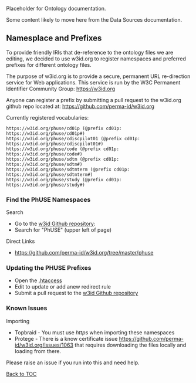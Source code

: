 Placeholder for Ontology documentation.

Some content likely to move here from the Data Sources documentation.

## Namesplace and Prefixes
To provide friendly IRIs that de-reference to the ontology files we are editing, we decided to use w3id.org to register namespaces and preferred prefixes for different ontology files.

The purpose of w3id.org is to provide a secure, permanent URL re-direction service for Web applications. This service is run by the W3C Permanent Identifier Community Group: https://w3id.org

Anyone can register a prefix by submitting a pull request to the w3id.org github repo located at: https://github.com/perma-id/w3id.org

Currently registered vocabularies:

```
https://w3id.org/phuse/cd01p (@prefix cd01p: https://w3id.org/phuse/cd01p#)
https://w3id.org/phuse/cdiscpilot01 (@prefix cd01p: https://w3id.org/phuse/cdiscpilot01#)
https://w3id.org/phuse/code (@prefix cd01p: https://w3id.org/phuse/code#)
https://w3id.org/phuse/sdtm (@prefix cd01p: https://w3id.org/phuse/sdtm#)
https://w3id.org/phuse/sdtmterm (@prefix cd01p: https://w3id.org/phuse/sdtmterm#)
https://w3id.org/phuse/study (@prefix cd01p: https://w3id.org/phuse/study#)
```

### Find the PhUSE Namespaces

Search
* Go to the [w3id Github repository](https://github.com/perma-id/w3id.org): 
* Search for "PhUSE" (upper left of page)

Direct Links
* https://github.com/perma-id/w3id.org/tree/master/phuse

### Updating the PHUSE Prefixes

* Open the [.htaccess](https://github.com/perma-id/w3id.org/blob/master/phuse/.htaccess)
* Edit to update or add anew redirect rule
* Submit a pull request to the [w3id Github repository](https://github.com/perma-id/w3id.org)

### Known Issues

Importing
* Topbraid - You must use *https* when importing these namespaces
* Protege - There is a know certificate issue https://github.com/perma-id/w3id.org/issues/1063 that requires downloading the files locally and loading from there. 

Please raise an issue if you run into this and need help.

[Back to TOC](TableOfContent.md)
